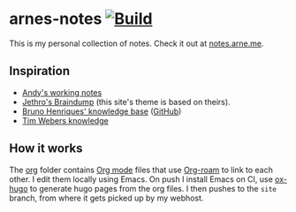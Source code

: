 # arnes-notes [![Build](https://github.com/bahlo/arnes-notes/actions/workflows/build.yml/badge.svg)](https://github.com/bahlo/arnes-notes/actions/workflows/build.yml)

This is my personal collection of notes. Check it out at 
[notes.arne.me](https://notes.arne.me).

## Inspiration
* [Andy's working notes](https://notes.andymatuschak.org/About_these_notes)
* [Jethro's Braindump](https://braindump.jethro.dev) (this site's theme is based on theirs).
* [Bruno Henriques' knowledge base](https://bphenriques.github.io/knowledge-base/) ([GitHub](https://github.com/bphenriques/knowledge-base))
* [Tim Webers knowledge](https://github.com/scy/knowledge)

## How it works
The [org](org/) folder contains [Org mode](https://orgmode.org) files that use
[Org-roam](https://www.orgroam.com) to link to each other. I edit them locally
using Emacs. On push I install Emacs on CI, use 
[ox-hugo](https://ox-hugo.scripter.co) to generate hugo pages from the org 
files. I then pushes to the `site` branch, from where it gets picked up by
my webhost.
